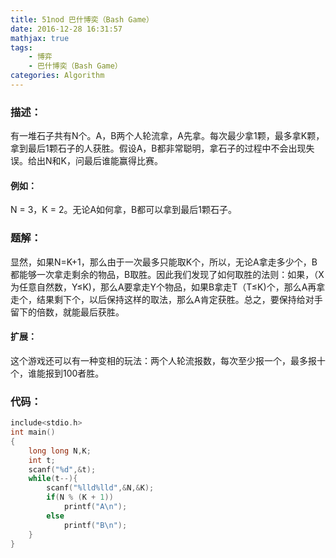 ```yaml
---
title: 51nod 巴什博奕（Bash Game）
date: 2016-12-28 16:31:57
mathjax: true
tags: 
    - 博弈
    - 巴什博奕（Bash Game）
categories: Algorithm
---
```


### 描述：

有一堆石子共有N个。A，B两个人轮流拿，A先拿。每次最少拿1颗，最多拿K颗，拿到最后1颗石子的人获胜。假设A，B都非常聪明，拿石子的过程中不会出现失误。给出N和K，问最后谁能赢得比赛。

#### 例如：

N = 3，K = 2。无论A如何拿，B都可以拿到最后1颗石子。

### 题解：

显然，如果N=K+1，那么由于一次最多只能取K个，所以，无论A拿走多少个，B都能够一次拿走剩余的物品，B取胜。因此我们发现了如何取胜的法则：如果，（X为任意自然数，Y≤K)，那么A要拿走Y个物品，如果B拿走T（T≤K)个，那么A再拿走个，结果剩下个，以后保持这样的取法，那么A肯定获胜。总之，要保持给对手留下的倍数，就能最后获胜。

#### 扩展：

这个游戏还可以有一种变相的玩法：两个人轮流报数，每次至少报一个，最多报十个，谁能报到100者胜。

### 代码：

```c++
include<stdio.h>
int main()
{
    long long N,K;
    int t;
    scanf("%d",&t);
    while(t--){
        scanf("%lld%lld",&N,&K);
        if(N % (K + 1))
            printf("A\n");
        else
            printf("B\n");
    }
}
```


